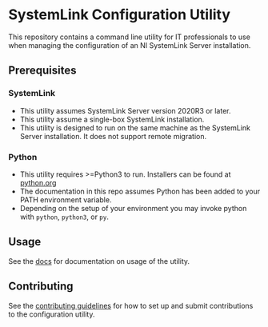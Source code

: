 # SystemLink Configuration Utility

This repository contains a command line utility for IT professionals to use
when managing the configuration of an NI SystemLink Server installation.

## Prerequisites

### SystemLink
- This utility assumes SystemLink Server version 2020R3 or later.
- This utility assume a single-box SystemLink installation.
- This utility is designed to run on the same machine as the SystemLink Server installation. It does not support remote migration.

### Python
- This utility requires >=Python3 to run. Installers can be found at [python.org](https://www.python.org/downloads/)
- The documentation in this repo assumes Python has been added to your PATH environment variable.
- Depending on the setup of your environment you may invoke python with `python`, `python3`, or `py`.

## Usage

See the [docs](docs) for documentation on usage of the utility.

## Contributing

See the [contributing guidelines](CONTRIBUTING.md) for how to set up and submit
contributions to the configuration utility.
